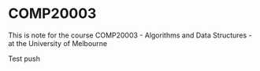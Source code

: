 # COMP20003
This is note for the course COMP20003 - Algorithms and Data Structures - at the University of Melbourne


Test push
